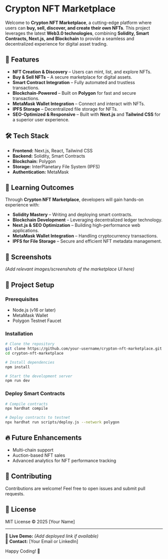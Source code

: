 # Crypton NFT Marketplace

Welcome to **Crypton NFT Marketplace**, a cutting-edge platform where users can **buy, sell, discover, and create their own NFTs**. This project leverages the latest **Web3.0 technologies**, combining **Solidity, Smart Contracts, Next.js, and Blockchain** to provide a seamless and decentralized experience for digital asset trading.

## 🚀 Features
- **NFT Creation & Discovery** – Users can mint, list, and explore NFTs.
- **Buy & Sell NFTs** – A secure marketplace for digital assets.
- **Smart Contract Integration** – Fully automated and trustless transactions.
- **Blockchain-Powered** – Built on **Polygon** for fast and secure transactions.
- **MetaMask Wallet Integration** – Connect and interact with NFTs.
- **IPFS Storage** – Decentralized file storage for NFTs.
- **SEO-Optimized & Responsive** – Built with **Next.js** and **Tailwind CSS** for a superior user experience.

## 🛠️ Tech Stack
- **Frontend:** Next.js, React, Tailwind CSS
- **Backend:** Solidity, Smart Contracts
- **Blockchain:** Polygon
- **Storage:** InterPlanetary File System (IPFS)
- **Authentication:** MetaMask

## 📖 Learning Outcomes
Through **Crypton NFT Marketplace**, developers will gain hands-on experience with:
- **Solidity Mastery** – Writing and deploying smart contracts.
- **Blockchain Development** – Leveraging decentralized ledger technology.
- **Next.js & SEO Optimization** – Building high-performance web applications.
- **MetaMask Wallet Integration** – Handling cryptocurrency transactions.
- **IPFS for File Storage** – Secure and efficient NFT metadata management.

## 📸 Screenshots
*(Add relevant images/screenshots of the marketplace UI here)*

## 📂 Project Setup
### Prerequisites
- Node.js (v16 or later)
- MetaMask Wallet
- Polygon Testnet Faucet

### Installation
```sh
# Clone the repository
git clone https://github.com/your-username/crypton-nft-marketplace.git
cd crypton-nft-marketplace

# Install dependencies
npm install

# Start the development server
npm run dev
```

### Deploy Smart Contracts
```sh
# Compile contracts
npx hardhat compile

# Deploy contracts to testnet
npx hardhat run scripts/deploy.js --network polygon
```

## 🔥 Future Enhancements
- Multi-chain support
- Auction-based NFT sales
- Advanced analytics for NFT performance tracking

## 🤝 Contributing
Contributions are welcome! Feel free to open issues and submit pull requests.

## 📜 License
MIT License © 2025 [Your Name]

---

🔗 **Live Demo:** *(Add deployed link if available)*  
📧 **Contact:** [Your Email or LinkedIn]

Happy Coding! 🚀

